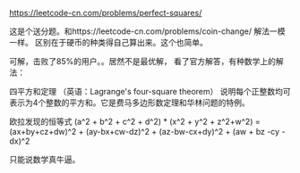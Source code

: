 https://leetcode-cn.com/problems/perfect-squares/

这是个送分题。和https://leetcode-cn.com/problems/coin-change/ 解法一模一样。
区别在于硬币的种类得自己算出来。这个也简单。

可解，击败了85%的用户。。居然不是最优解，
看了官方解答，有种数学上的解法：


四平方和定理 （英语：Lagrange's four-square theorem） 说明每个正整数均可表示为4个整数的平方和。它是费马多边形数定理和华林问题的特例。

欧拉发现的恒等式
(a^2 + b^2 + c^2 + d^2) * (x^2 + y^2 + z^2+w^2) = (ax+by+cz+dw)^2 + (ay-bx+cw-dz)^2 + (az-bw-cx+dy)^2 + (aw + bz -cy -dx)^2


只能说数学真牛逼。

